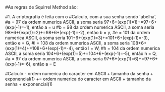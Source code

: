 #As regras de Squirrel Method são:

#1. A criptografia é feita com o #Calculo, com a sua senha sendo 'abelha',
#a = 97 da ordem numerica ASCII, a soma seria 97+6+(exp(1)=1)+=97+6+(exp(-1)=-1), então a = u
#b = 98 da ordem numerica ASCII, a soma seria 98+6+(exp(1)=2)+=98+6+(exp(-1)=-2), então b = y,
#e = 101 da ordem numerica ASCII, a soma seria 101+6+(exp(1)=3)+=101+6+(exp(-1)=-3), então e = G,
#l = 108 da ordem numerica ASCII, a soma seria 108+6+(exp(1)=4)+=108+6+(exp(-1)=-4), então l = W,
#h = 104 da ordem numerica ASCII, a soma seria 104+6+(exp(1)=5)+=104+6+(exp(-1)=-5), então h = Q,
#a = 97 da ordem numerica ASCII, a soma seria 97+6+(exp(1)=6)+=97+6+(exp(-1)=-6), então a = E

#Calculo - ordem numerica do caracter em ASCII + tamanho da senha + exponencial(1) += ordem numerica do caracter em ASCII + tamanho da senha + exponencial(1)